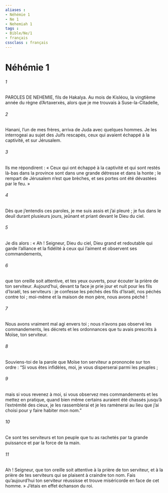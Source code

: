 ```yaml
---
aliases : 
- Néhémie 1
- Ne 1
- Nehemiah 1
tags : 
- Bible/Ne/1
- français
cssclass : français
---
```


# Néhémie 1

###### 1
PAROLES DE NEHEMIE, fils de Hakalya. Au mois de Kisléou, la vingtième année du règne d’Artaxerxès, alors que je me trouvais à Suse-la-Citadelle,
###### 2
Hanani, l’un de mes frères, arriva de Juda avec quelques hommes. Je les interrogeai au sujet des Juifs rescapés, ceux qui avaient échappé à la captivité, et sur Jérusalem.
###### 3
Ils me répondirent : « Ceux qui ont échappé à la captivité et qui sont restés là-bas dans la province sont dans une grande détresse et dans la honte ; le rempart de Jérusalem n’est que brèches, et ses portes ont été dévastées par le feu. »
###### 4
Dès que j’entendis ces paroles, je me suis assis et j’ai pleuré ; je fus dans le deuil durant plusieurs jours, jeûnant et priant devant le Dieu du ciel.
###### 5
Je dis alors : « Ah ! Seigneur, Dieu du ciel, Dieu grand et redoutable qui garde l’alliance et la fidélité à ceux qui l’aiment et observent ses commandements,
###### 6
que ton oreille soit attentive, et tes yeux ouverts, pour écouter la prière de ton serviteur.
Aujourd’hui, devant ta face je prie jour et nuit pour les fils d’Israël, tes serviteurs : je confesse les péchés des fils d’Israël, nos péchés contre toi ; moi-même et la maison de mon père, nous avons péché !
###### 7
Nous avons vraiment mal agi envers toi ; nous n’avons pas observé les commandements, les décrets et les ordonnances que tu avais prescrits à Moïse, ton serviteur.
###### 8
Souviens-toi de la parole que Moïse ton serviteur a prononcée sur ton ordre : “Si vous êtes infidèles, moi, je vous disperserai parmi les peuples ;
###### 9
mais si vous revenez à moi, si vous observez mes commandements et les mettez en pratique, quand bien même certains auraient été chassés jusqu’à l’extrémité des cieux, je les rassemblerai et je les ramènerai au lieu que j’ai choisi pour y faire habiter mon nom.”
###### 10
Ce sont tes serviteurs et ton peuple que tu as rachetés par ta grande puissance et par la force de ta main.
###### 11
Ah ! Seigneur, que ton oreille soit attentive à la prière de ton serviteur, et à la prière de tes serviteurs qui se plaisent à craindre ton nom. Fais qu’aujourd’hui ton serviteur réussisse et trouve miséricorde en face de cet homme. »
J’étais en effet échanson du roi.
